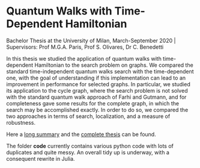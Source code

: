 # Quantum Walks with Time-Dependent Hamiltonian
Bachelor Thesis at the University of Milan, March-September 2020 | Supervisors: Prof M.G.A. Paris,  Prof S. Olivares, Dr C. Benedetti 

In this thesis we studied the application of quantum walks with time-dependent Hamiltonian to the search problem on graphs. We compared the standard time-independent quantum walks search with the time-dependent one, with the goal of understanding if this implementation can lead to an improvement in performance for selected graphs. In particular, we studied its application to the cycle graph, where the search problem is not solved with the standard quantum walk approach of Farhi and Gutmann, and for completeness gave some results for the complete graph, in which the search may be accomplished exactly. In order to do so, we compared the two approaches in terms of search, localization, and a measure of robustness. 

Here a [long summary](../main/Garbellini_Long_Abstract.pdf) and the [complete thesis](../blob/AdiabaticQuantumWalk/Garbellini_Thesis.pdf) can be found.

The folder **code** currently contains various python code with lots of duplicates and quite messy. An overall tidy up is underway, with a consequent rewrite in Julia.
